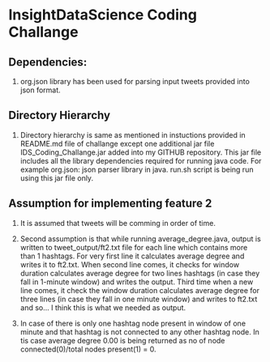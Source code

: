 # InsightDataScience Coding Challange

## Dependencies:

1. 	org.json library has been used for parsing input tweets provided into json format.

## Directory Hierarchy

1.	Directory hierarchy is same as mentioned in instuctions provided in README.md file of challange except one additional jar file IDS_Coding_Challange.jar added into my GITHUB repository. 
	This jar file includes all the library dependencies required for running java code. For example org.json: json parser library in java. run.sh script is being run using this jar file only.

## Assumption for implementing feature 2

1. 	It is assumed that tweets will be comming in order of time.
	
2. 	Second assumption is that while running average_degree.java, output is written to tweet_output/ft2.txt file for each line which contains more than 1 hashtags. 
	For very first line it calculates average degree and writes it to ft2.txt. When second line comes, it checks for window duration calculates average degree for 
	two lines hashtags (in case they fall in 1-minute window) and writes the output. Third time when a new line comes, it check the window duration calculates average 
	degree for three lines (in case they fall in one minute  window) and writes to ft2.txt and so... I think this is what we needed as output. 

3.	In case of there is only one hashtag node present in window of one minute and that hashtag is not connected to any other hashtag node. In tis case average degree 0.00 is being returned as no of node connected(0)/total nodes present(1) = 0.
